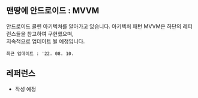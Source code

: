 ## 맨땅에 안드로이드 : MVVM
안드로이드 클린 아키텍쳐를 알아가고 있습니다. 아키텍처 패턴 MVVM은 하단의 레퍼런스들을 참고하여 구현했으며,  
지속적으로 업데이트 될 예정입니다.  

`최근 업데이트 : '22. 08. 10.`

## 레퍼런스
- 작성 예정
